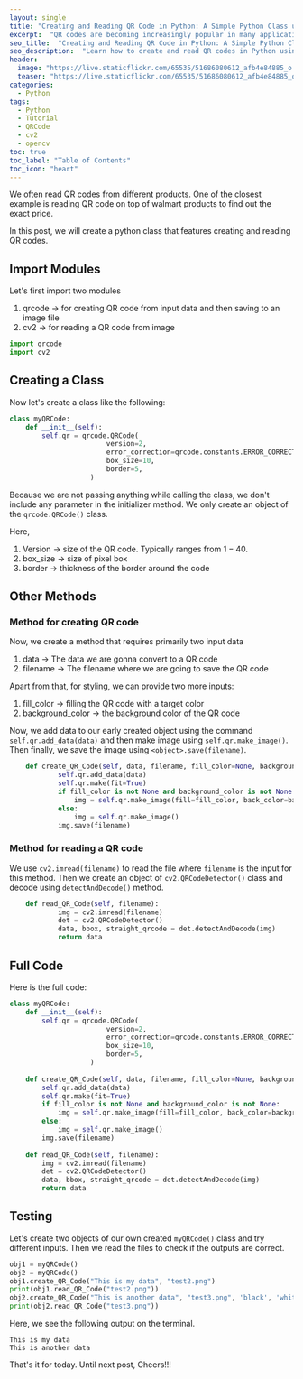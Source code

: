 ```yaml
---
layout: single
title: "Creating and Reading QR Code in Python: A Simple Python Class using `qrcode` and `opencv` module"
excerpt:  "QR codes are becoming increasingly popular in many applications, from tracking inventory to sharing contact information. In this post, we'll explore how to create and read QR codes using a simple Python class that leverages the `qrcode` and `opencv` modules. With this class, you can easily generate QR codes from text or URLs, and then decode them with your computer's camera."
seo_title:  "Creating and Reading QR Code in Python: A Simple Python Class using `qrcode` and `opencv` module"
seo_description:  "Learn how to create and read QR codes in Python using a simple Python class that leverages the `qrcode` and `opencv` modules. This post will show you how to generate QR codes from text or URLs, and decode them with your computer's camera."
header:
  image: "https://live.staticflickr.com/65535/51686080612_afb4e84885_o.png"
  teaser: "https://live.staticflickr.com/65535/51686080612_afb4e84885_o.png"
categories:
  - Python
tags:
  - Python
  - Tutorial
  - QRCode
  - cv2
  - opencv
toc: true
toc_label: "Table of Contents"
toc_icon: "heart"
---
```



We often read QR codes from different products. One of the closest example is reading QR code on top of walmart products to find out the exact price.

In this post, we will create a python class that features creating and reading QR codes.

## Import Modules
Let's first import two modules

1. qrcode $\rightarrow$ for creating QR code from input data and then saving to an image file
2. cv2 $\rightarrow$ for reading a QR code from image
```python
import qrcode
import cv2
```

## Creating a Class
Now let's create a class like the following:
```python
class myQRCode:
    def __init__(self):
        self.qr = qrcode.QRCode(
                        version=2,
                        error_correction=qrcode.constants.ERROR_CORRECT_L,
                        box_size=10,
                        border=5,
                    )
```
Because we are not passing anything while calling the class, we don't include any parameter in the initializer method. We only create an object of the `qrcode.QRCode()` class.

Here,
1. Version $\rightarrow$ size of the QR code. Typically ranges from $1-40$.
2. box_size $\rightarrow$ size of pixel box
3. border $\rightarrow$ thickness of the border around the code

## Other Methods
### Method for creating QR code
Now, we create a method that requires primarily two input data

1. data $\rightarrow$ The data we are gonna convert to a QR code
2. filename $\rightarrow$ The filename where we are going to save the QR code

Apart from that, for styling, we can provide two more inputs:

1. fill_color $\rightarrow$ filling the QR code with a target color
2. background_color $\rightarrow$ the background color of the QR code

Now, we add data to our early created object using the command  `self.qr.add_data(data)` and then make image using `self.qr.make_image()`. Then finally, we save the image using `<object>.save(filename)`.
```python
	def create_QR_Code(self, data, filename, fill_color=None, background_color=None):
	        self.qr.add_data(data)
	        self.qr.make(fit=True)
	        if fill_color is not None and background_color is not None:
	            img = self.qr.make_image(fill=fill_color, back_color=background_color)
	        else:
	            img = self.qr.make_image()
	        img.save(filename)
```

### Method for reading a QR code
We use `cv2.imread(filename)` to read the file where `filename` is the input for this method. Then we create an object of `cv2.QRCodeDetector()` class and decode using `detectAndDecode()` method.
```python
	def read_QR_Code(self, filename):
	        img = cv2.imread(filename)
	        det = cv2.QRCodeDetector()
	        data, bbox, straight_qrcode = det.detectAndDecode(img)
	        return data
```

## Full Code
Here is the full code:
```python
class myQRCode:
    def __init__(self):
        self.qr = qrcode.QRCode(
                        version=2,
                        error_correction=qrcode.constants.ERROR_CORRECT_L,
                        box_size=10,
                        border=5,
                    )
    
    def create_QR_Code(self, data, filename, fill_color=None, background_color=None):
        self.qr.add_data(data)
        self.qr.make(fit=True)
        if fill_color is not None and background_color is not None:
            img = self.qr.make_image(fill=fill_color, back_color=background_color)
        else:
            img = self.qr.make_image()
        img.save(filename)
        
    def read_QR_Code(self, filename):
        img = cv2.imread(filename)
        det = cv2.QRCodeDetector()
        data, bbox, straight_qrcode = det.detectAndDecode(img)
        return data
```

## Testing
Let's create two objects of our own created `myQRCode()` class and try different inputs. Then we read the files to check if the outputs are correct.
```python
obj1 = myQRCode()
obj2 = myQRCode()
obj1.create_QR_Code("This is my data", "test2.png")
print(obj1.read_QR_Code("test2.png"))
obj2.create_QR_Code("This is another data", "test3.png", 'black', 'white')
print(obj2.read_QR_Code("test3.png"))
```
Here, we see the following output on the terminal.
```
This is my data
This is another data
```

That's it for today. Until next post, Cheers!!! 
<!--stackedit_data:
eyJoaXN0b3J5IjpbMTcwOTc0MTkwNywtNzc3ODY3NTgzXX0=
-->